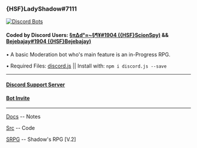 ### {HSF}LadyShadow#7111
[![Discord Bots](https://discordbots.org/api/widget/347872963636494337.svg?topcolor=000000&middlecolor=000000&usernamecolor=00ffff&labelcolor=00ffff&datacolor=00ffff)](https://discordbots.org/bot/347872963636494337)

#### Coded by Discord Users: [§π∆d°≈~§¶¥#1904 ({HSF}ScionSpy)](https://discordbots.org/user/213250789823610880) && [Bejebajay#1904 ({HSF}Bejebajay)](https://discordbots.org/user/295404527308242944)

• A basic Moderation bot who's main feature is an in-Progress RPG.

• Required Files: [discord.js](https://discord.js.org/#/) || Install with: `npm i discord.js --save`

----------
#### [Discord Support Server](https://discord.gg/9FUpBPQ)

#### [Bot Invite](https://discordapp.com/oauth2/authorize?client_id=347872963636494337&scope=bot&permissions=470150359)

----------
[Docs](https://github.com/shadow-spybeje/LadyShadow/blob/master/docs/Readme.md) -- Notes

[Src](https://github.com/shadow-spybeje/LadyShadow/blob/master/src/README.md) -- Code

[SRPG](https://github.com/shadow-spybeje/LadyShadow/tree/master/src/cmds/srpg ) -- Shadow's RPG [V.2]
